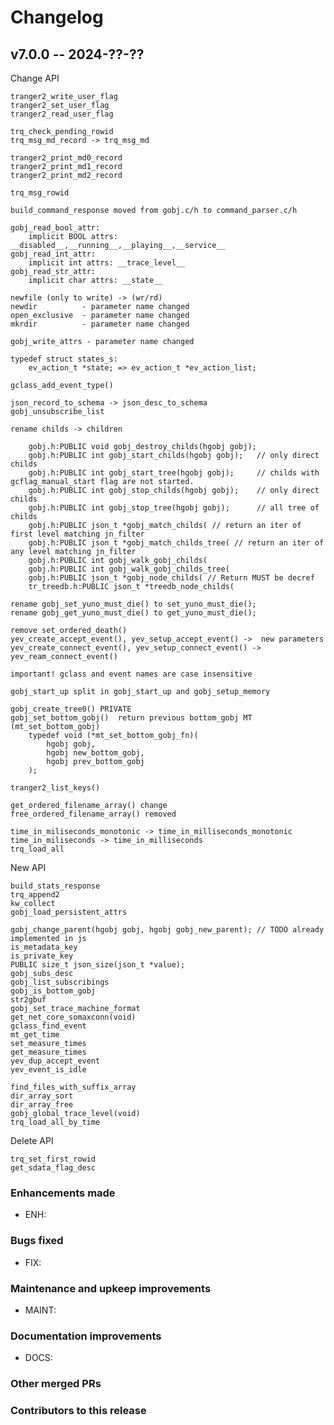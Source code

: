 # **Changelog**

## v7.0.0 -- 2024-??-??

Change API

    tranger2_write_user_flag
    tranger2_set_user_flag
    tranger2_read_user_flag

    trq_check_pending_rowid
    trq_msg_md_record -> trq_msg_md

    tranger2_print_md0_record
    tranger2_print_md1_record
    tranger2_print_md2_record

    trq_msg_rowid

    build_command_response moved from gobj.c/h to command_parser.c/h

    gobj_read_bool_attr:
        implicit BOOL attrs: __disabled__,__running__,__playing__,__service__
    gobj_read_int_attr:
        implicit int attrs: __trace_level__
    gobj_read_str_attr:
        implicit char attrs: __state__

    newfile (only to write) -> (wr/rd)
    newdir          - parameter name changed
    open_exclusive  - parameter name changed
    mkrdir          - parameter name changed

    gobj_write_attrs - parameter name changed

    typedef struct states_s:
        ev_action_t *state; => ev_action_t *ev_action_list;

    gclass_add_event_type()

    json_record_to_schema -> json_desc_to_schema
    gobj_unsubscribe_list

    rename childs -> children

        gobj.h:PUBLIC void gobj_destroy_childs(hgobj gobj);
        gobj.h:PUBLIC int gobj_start_childs(hgobj gobj);   // only direct childs
        gobj.h:PUBLIC int gobj_start_tree(hgobj gobj);     // childs with gcflag_manual_start flag are not started.
        gobj.h:PUBLIC int gobj_stop_childs(hgobj gobj);    // only direct childs
        gobj.h:PUBLIC int gobj_stop_tree(hgobj gobj);      // all tree of childs
        gobj.h:PUBLIC json_t *gobj_match_childs( // return an iter of first level matching jn_filter
        gobj.h:PUBLIC json_t *gobj_match_childs_tree( // return an iter of any level matching jn_filter
        gobj.h:PUBLIC int gobj_walk_gobj_childs(
        gobj.h:PUBLIC int gobj_walk_gobj_childs_tree(
        gobj.h:PUBLIC json_t *gobj_node_childs( // Return MUST be decref
        tr_treedb.h:PUBLIC json_t *treedb_node_childs(

    rename gobj_set_yuno_must_die() to set_yuno_must_die();
    rename gobj_get_yuno_must_die() to get_yuno_must_die();

    remove set_ordered_death()
    yev_create_accept_event(), yev_setup_accept_event() ->  new parameters
    yev_create_connect_event(), yev_setup_connect_event() -> yev_ream_connect_event() 
 
    important! gclass and event names are case insensitive

    gobj_start_up split in gobj_start_up and gobj_setup_memory

    gobj_create_tree0() PRIVATE
    gobj_set_bottom_gobj()  return previous bottom_gobj MT (mt_set_bottom_gobj)
        typedef void (*mt_set_bottom_gobj_fn)(
            hgobj gobj,
            hgobj new_bottom_gobj,
            hgobj prev_bottom_gobj
        );

    tranger2_list_keys()

    get_ordered_filename_array() change
    free_ordered_filename_array() removed

    time_in_miliseconds_monotonic -> time_in_milliseconds_monotonic
    time_in_miliseconds -> time_in_milliseconds
    trq_load_all

New API

    build_stats_response
    trq_append2
    kw_collect
    gobj_load_persistent_attrs

    gobj_change_parent(hgobj gobj, hgobj gobj_new_parent); // TODO already implemented in js
    is_metadata_key
    is_private_key
    PUBLIC size_t json_size(json_t *value);
    gobj_subs_desc
    gobj_list_subscribings
    gobj_is_bottom_gobj
    str2gbuf
    gobj_set_trace_machine_format
    get_net_core_somaxconn(void)
    gclass_find_event
    mt_get_time
    set_measure_times
    get_measure_times
    yev_dup_accept_event
    yev_event_is_idle

    find_files_with_suffix_array
    dir_array_sort
    dir_array_free
    gobj_global_trace_level(void)
    trq_load_all_by_time

Delete API

    trq_set_first_rowid
    get_sdata_flag_desc

<!-- ([full changelog](https://github.com/executablebooks/sphinx-book-theme/compare/v1.1.1...3da24da74f6042599fe6c9e2d612f5cbdef42280)) -->

### Enhancements made

- ENH:

### Bugs fixed

- FIX:

### Maintenance and upkeep improvements

- MAINT:

### Documentation improvements

- DOCS:

### Other merged PRs

### Contributors to this release

